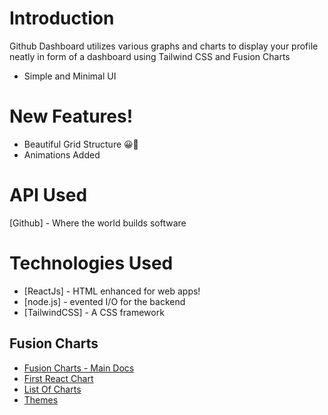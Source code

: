# Introduction
Github Dashboard utilizes various graphs and charts to display your profile neatly in form of a dashboard using Tailwind CSS and Fusion Charts

  - Simple and Minimal UI

# New Features!
 
  - Beautiful Grid Structure 😀👋
  - Animations Added
 
 # API Used
 [Github] - Where the world builds software

# Technologies Used

* [ReactJs] - HTML enhanced for web apps!
* [node.js] - evented I/O for the backend
* [TailwindCSS] - A CSS framework


## Fusion Charts

- [Fusion Charts - Main Docs](https://www.fusioncharts.com/)
- [First React Chart](https://www.fusioncharts.com/dev/getting-started/react/your-first-chart-using-react)
- [List Of Charts](https://www.fusioncharts.com/dev/chart-guide/list-of-charts)
- [Themes](https://www.fusioncharts.com/dev/themes/introduction-to-themes)

